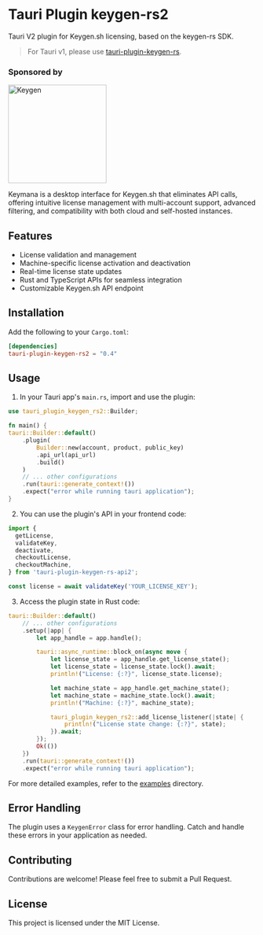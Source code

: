 # Tauri Plugin keygen-rs2

Tauri V2 plugin for Keygen.sh licensing, based on the keygen-rs SDK.

> For Tauri v1, please use [tauri-plugin-keygen-rs](../tauri-plugin-keygen-rs).

### Sponsored by

<a href="https://keymana.com?ref=keygen-rs" style="margin-right: 10px">
    <img src="https://keymana.com/logo-pill.png" width="200" alt="Keygen">
</a>

Keymana is a desktop interface for Keygen.sh that eliminates API calls, offering intuitive license management with multi-account support, advanced filtering, and compatibility with both cloud and self-hosted instances.

## Features

- License validation and management
- Machine-specific license activation and deactivation
- Real-time license state updates
- Rust and TypeScript APIs for seamless integration
- Customizable Keygen.sh API endpoint

## Installation

Add the following to your `Cargo.toml`:

```toml
[dependencies]
tauri-plugin-keygen-rs2 = "0.4"
```

## Usage

1. In your Tauri app's `main.rs`, import and use the plugin:

```rust
use tauri_plugin_keygen_rs2::Builder;

fn main() {
tauri::Builder::default()
    .plugin(
        Builder::new(account, product, public_key)
        .api_url(api_url)
        .build()
    )
    // ... other configurations
    .run(tauri::generate_context!())
    .expect("error while running tauri application");
}
```

2. You can use the plugin's API in your frontend code:

```typescript
import {
  getLicense,
  validateKey,
  deactivate,
  checkoutLicense,
  checkoutMachine,
} from 'tauri-plugin-keygen-rs-api2';

const license = await validateKey('YOUR_LICENSE_KEY');
```

3. Access the plugin state in Rust code:

```rust
tauri::Builder::default()
    // ... other configurations
    .setup(|app| {
        let app_handle = app.handle();

        tauri::async_runtime::block_on(async move {
            let license_state = app_handle.get_license_state();
            let license_state = license_state.lock().await;
            println!("License: {:?}", license_state.license);

            let machine_state = app_handle.get_machine_state();
            let machine_state = machine_state.lock().await;
            println!("Machine: {:?}", machine_state);

            tauri_plugin_keygen_rs2::add_license_listener(|state| {
                println!("License state change: {:?}", state);
            }).await;
        });
        Ok(())
    })
    .run(tauri::generate_context!())
    .expect("error while running tauri application");
```

For more detailed examples, refer to the [examples](./examples) directory.

## Error Handling

The plugin uses a `KeygenError` class for error handling. Catch and handle these errors in your application as needed.

## Contributing

Contributions are welcome! Please feel free to submit a Pull Request.

## License

This project is licensed under the MIT License.
